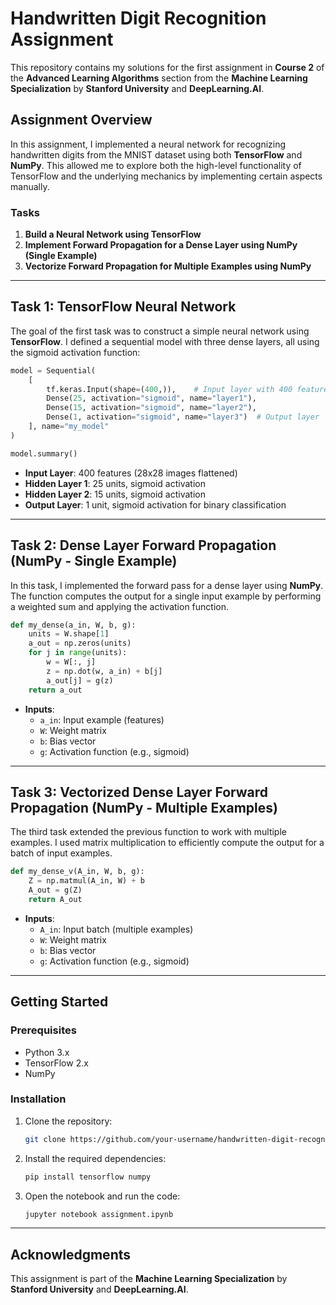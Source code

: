 # Handwritten Digit Recognition Assignment

This repository contains my solutions for the first assignment in **Course 2** of the **Advanced Learning Algorithms** section from the **Machine Learning Specialization** by **Stanford University** and **DeepLearning.AI**.

## Assignment Overview

In this assignment, I implemented a neural network for recognizing handwritten digits from the MNIST dataset using both **TensorFlow** and **NumPy**. This allowed me to explore both the high-level functionality of TensorFlow and the underlying mechanics by implementing certain aspects manually.

### Tasks

1. **Build a Neural Network using TensorFlow**
2. **Implement Forward Propagation for a Dense Layer using NumPy (Single Example)**
3. **Vectorize Forward Propagation for Multiple Examples using NumPy**

---

## Task 1: TensorFlow Neural Network

The goal of the first task was to construct a simple neural network using **TensorFlow**. I defined a sequential model with three dense layers, all using the sigmoid activation function:

```python
model = Sequential(
    [
        tf.keras.Input(shape=(400,)),    # Input layer with 400 features
        Dense(25, activation="sigmoid", name="layer1"),
        Dense(15, activation="sigmoid", name="layer2"),
        Dense(1, activation="sigmoid", name="layer3")  # Output layer
    ], name="my_model"
)

model.summary()
```

- **Input Layer**: 400 features (28x28 images flattened)
- **Hidden Layer 1**: 25 units, sigmoid activation
- **Hidden Layer 2**: 15 units, sigmoid activation
- **Output Layer**: 1 unit, sigmoid activation for binary classification

---

## Task 2: Dense Layer Forward Propagation (NumPy - Single Example)

In this task, I implemented the forward pass for a dense layer using **NumPy**. The function computes the output for a single input example by performing a weighted sum and applying the activation function.

```python
def my_dense(a_in, W, b, g):
    units = W.shape[1]
    a_out = np.zeros(units)
    for j in range(units):
        w = W[:, j]
        z = np.dot(w, a_in) + b[j]
        a_out[j] = g(z)
    return a_out
```

- **Inputs**:
  - `a_in`: Input example (features)
  - `W`: Weight matrix
  - `b`: Bias vector
  - `g`: Activation function (e.g., sigmoid)

---

## Task 3: Vectorized Dense Layer Forward Propagation (NumPy - Multiple Examples)

The third task extended the previous function to work with multiple examples. I used matrix multiplication to efficiently compute the output for a batch of input examples.

```python
def my_dense_v(A_in, W, b, g):
    Z = np.matmul(A_in, W) + b
    A_out = g(Z)
    return A_out
```

- **Inputs**:
  - `A_in`: Input batch (multiple examples)
  - `W`: Weight matrix
  - `b`: Bias vector
  - `g`: Activation function (e.g., sigmoid)

---

## Getting Started

### Prerequisites

- Python 3.x
- TensorFlow 2.x
- NumPy

### Installation

1. Clone the repository:

   ```bash
   git clone https://github.com/your-username/handwritten-digit-recognition-assignment.git
   ```

2. Install the required dependencies:

   ```bash
   pip install tensorflow numpy
   ```

3. Open the notebook and run the code:

   ```bash
   jupyter notebook assignment.ipynb
   ```

---

## Acknowledgments

This assignment is part of the **Machine Learning Specialization** by **Stanford University** and **DeepLearning.AI**.

